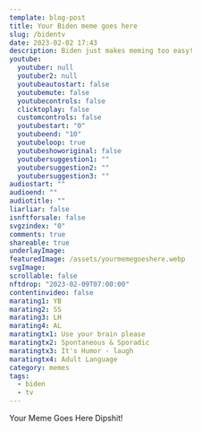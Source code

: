 ```yaml
---
template: blog-post
title: Your Biden meme goes here
slug: /bidentv
date: 2023-02-02 17:43
description: Biden just makes meming too easy!
youtube:
  youtuber: null
  youtuber2: null
  youtubeautostart: false
  youtubemute: false
  youtubecontrols: false
  clicktoplay: false
  customcontrols: false
  youtubestart: "0"
  youtubeend: "10"
  youtubeloop: true
  youtubeshoworiginal: false
  youtubersuggestion1: ""
  youtubersuggestion2: ""
  youtubersuggestion3: ""
audiostart: ""
audioend: ""
audiotitle: ""
liarliar: false
isnftforsale: false
svgzindex: "0"
comments: true
shareable: true
underlayImage: 
featuredImage: /assets/yourmemegoeshere.webp
svgImage:
scrollable: false
nftdrop: "2023-02-09T07:00:00"
contentinvideo: false
marating1: YB
marating2: SS
marating3: LH
marating4: AL
maratingtx1: Use your brain please
maratingtx2: Spontaneous & Sporadic
maratingtx3: It's Humor - laugh
maratingtx4: Adult Language
category: memes
tags:
  - biden
  - tv
---
```

Your Meme Goes Here Dipshit!






<!-- https://youtu.be/VgdB9QYKeyM -->

<!-- XjuLZwlDxh8 -->